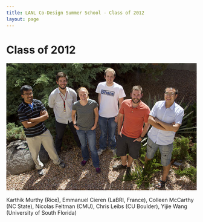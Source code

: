 ```yaml
---
title: LANL Co-Design Summer School - Class of 2012
layout: page
---
```

# Class of 2012
![](images/di120180029.jpg)

Karthik Murthy (Rice), Emmanuel Cieren (LaBRI, France), Colleen McCarthy (NC State), Nicolas Feltman (CMU), Chris Leibs (CU Boulder), Yijie Wang (University of South Florida)

